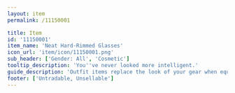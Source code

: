 ```yaml
---
layout: item
permalink: /11150001

title: Item
id: '11150001'
item_name: 'Neat Hard-Rimmed Glasses'
icon_url: 'item/icon/11150001.png'
sub_header: ['Gender: All', 'Cosmetic']
tooltip_description: 'You''ve never looked more intelligent.'
guide_description: 'Outfit items replace the look of your gear when equipped.'
footer: ['Untradable, Unsellable']
---
```

